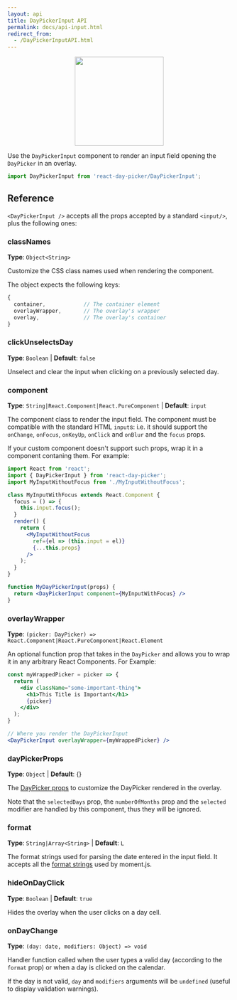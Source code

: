 ```yaml
---
layout: api
title: DayPickerInput API
permalink: docs/api-input.html
redirect_from:
  - /DayPickerInputAPI.html
---
```


<picture style="text-align: center;display: block"><a href="/examples/input-advanced.html"><img src="../images/demo-input.png" width="200" /></a></picture>

Use the `DayPickerInput` component to render an input field opening  the `DayPicker` in an overlay.

```js
import DayPickerInput from 'react-day-picker/DayPickerInput';
```

## Reference

`<DayPickerInput />` accepts all the props accepted by a standard `<input/>`, plus the following ones:

### classNames

**Type**: `Object<String>`

Customize the CSS class names used when rendering the component.

The object expects the following keys:

```js
{
  container,            // The container element
  overlayWrapper,       // The overlay's wrapper
  overlay,              // The overlay's container
}
```

### clickUnselectsDay

**Type**: `Boolean` | **Default**: `false`

Unselect and clear the input when clicking on a previously selected day.

### component

**Type**: `String|React.Component|React.PureComponent` | **Default**: `input`

The component class to render the input field. The component must be compatible with the standard HTML `input`s: i.e. it should support the `onChange`, `onFocus`, `onKeyUp`, `onClick` and `onBlur` and the `focus` props.

If your custom component doesn't support such props, wrap it in a component contaning them. For example:

```jsx
import React from 'react';
import { DayPickerInput } from 'react-day-picker';
import MyInputWithoutFocus from './MyInputWithoutFocus';

class MyInputWithFocus extends React.Component {
  focus = () => {
    this.input.focus();
  }
  render() {
    return (
      <MyInputWithoutFocus
        ref={el => (this.input = el)}
        {...this.props}
      />
    );
  }
}

function MyDayPickerInput(props) {
  return <DayPickerInput component={MyInputWithFocus} />
}

```

### overlayWrapper

**Type**: `(picker: DayPicker) => React.Component|React.PureComponent|React.Element`

An optional function prop that takes in the `DayPicker` and allows you to wrap it in any arbitrary React Components. For Example:

```jsx
const myWrappedPicker = picker => {
  return (
    <div className="some-important-thing">
      <h1>This Title is Important</h1>
      {picker}
    </div>
  );
}

// Where you render the DayPickerInput
<DayPickerInput overlayWrapper={myWrappedPicker} />
```

### dayPickerProps

**Type**: `Object` | **Default**: {}

The [DayPicker props](api-daypicker.md) to customize the DayPicker rendered in the overlay.

Note that the `selectedDays` prop, the `numberOfMonths` prop and the `selected` modifier are handled by this component, thus they will be ignored.

### format

**Type**: `String|Array<String>` | **Default**: `L`

The format strings used for parsing the date entered in the input field. It accepts all the [format strings](https://momentjs.com/docs/#/displaying/format/) used by moment.js.

### hideOnDayClick

**Type**: `Boolean` | **Default**: `true`

Hides the overlay when the user clicks on a day cell.

### onDayChange

**Type**: `(day: date, modifiers: Object) => void`

Handler function called when the user types a valid day (according to the `format` prop) or when a day is clicked on the calendar.

If the day is not valid, `day` and `modifiers` arguments will be `undefined` (useful to display validation warnings).
